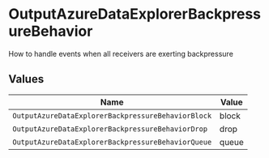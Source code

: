# OutputAzureDataExplorerBackpressureBehavior

How to handle events when all receivers are exerting backpressure


## Values

| Name                                               | Value                                              |
| -------------------------------------------------- | -------------------------------------------------- |
| `OutputAzureDataExplorerBackpressureBehaviorBlock` | block                                              |
| `OutputAzureDataExplorerBackpressureBehaviorDrop`  | drop                                               |
| `OutputAzureDataExplorerBackpressureBehaviorQueue` | queue                                              |